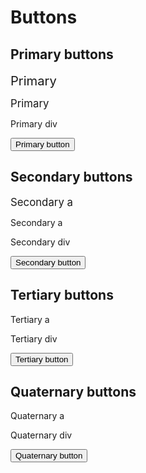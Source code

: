 # Buttons

## Primary buttons

<big><big><a class="primary"><f-tools-icon />Primary<f-rightarrow-icon /></a></big></big>

<big><a class="primary"><f-tools-icon />Primary<f-rightarrow-icon /></a></big>

<div class="primary"><f-tools-icon />Primary div<f-rightarrow-icon /></div>

<p />

<button class="primary"><f-tools-icon />Primary button<f-rightarrow-icon /></button>

## Secondary buttons

<big><a class="secondary"><f-tools-icon />Secondary a<f-rightarrow-icon /></a></big>

<a class="secondary"><f-tools-icon />Secondary a<f-rightarrow-icon /></a>

<div class="secondary"><f-tools-icon />Secondary div<f-rightarrow-icon /></div>

<p />

<button class="secondary"><f-tools-icon />Secondary button<f-rightarrow-icon /></button>

## Tertiary buttons

<a class="tertiary"><f-tools-icon />Tertiary a<f-rightarrow-icon /></a>

<div class="tertiary"><f-tools-icon />Tertiary div<f-rightarrow-icon /></div>

<p />

<button class="tertiary"><f-tools-icon />Tertiary button<f-rightarrow-icon /></button>

## Quaternary buttons

<a class="quaternary"><f-tools-icon />Quaternary a<f-rightarrow-icon /></a>

<div class="quaternary"><f-tools-icon />Quaternary div<f-rightarrow-icon /></div>

<p />

<button class="quaternary"><f-tools-icon />Quaternary button<f-rightarrow-icon /></button>